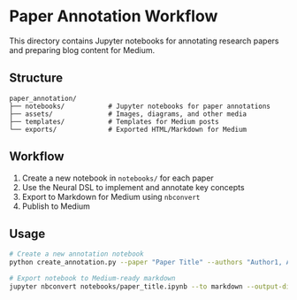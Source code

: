 # Paper Annotation Workflow

This directory contains Jupyter notebooks for annotating research papers and preparing blog content for Medium.

## Structure

```
paper_annotation/
├── notebooks/           # Jupyter notebooks for paper annotations
├── assets/              # Images, diagrams, and other media
├── templates/           # Templates for Medium posts
└── exports/             # Exported HTML/Markdown for Medium
```

## Workflow

1. Create a new notebook in `notebooks/` for each paper
2. Use the Neural DSL to implement and annotate key concepts
3. Export to Markdown for Medium using `nbconvert`
4. Publish to Medium

## Usage

```bash
# Create a new annotation notebook
python create_annotation.py --paper "Paper Title" --authors "Author1, Author2" --year 2023

# Export notebook to Medium-ready markdown
jupyter nbconvert notebooks/paper_title.ipynb --to markdown --output-dir exports/
```